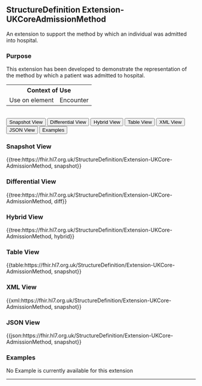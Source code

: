 ## StructureDefinition Extension-UKCoreAdmissionMethod
An extension to support the method by which an individual was admitted into hospital.


### Purpose
This extension has been developed to demonstrate the representation of the method by which a patient was admitted to hospital.

<table id="assets">
<tr>
<th colspan="2">Context of Use</th>
</tr>
<tr>
<td>Use on element</td>
<td>Encounter</td>
</tr>
</table>
<br/>

<div class="tab">
 <button class="tablinks active" onclick="openTab(event, 'Snapshot View')">Snapshot View</button>
  <button class="tablinks" onclick="openTab(event, 'Differential View')">Differential View</button>
  <button class="tablinks" onclick="openTab(event, 'Hybrid View')">Hybrid View</button>
   <button class="tablinks" onclick="openTab(event, 'Table View')">Table View</button>
   <button class="tablinks" onclick="openTab(event, 'XML View')">XML View</button>
   <button class="tablinks" onclick="openTab(event, 'JSON View')">JSON View</button>
  <button class="tablinks" onclick="openTab(event, 'Examples')">Examples</button>
</div>

<div id="Snapshot View" class="tabcontent" style="display:block">
  <h3>Snapshot View</h3>
{{tree:https://fhir.hl7.org.uk/StructureDefinition/Extension-UKCore-AdmissionMethod, snapshot}}
</div>

<div id="Differential View" class="tabcontent">
  <h3>Differential View</h3>
{{tree:https://fhir.hl7.org.uk/StructureDefinition/Extension-UKCore-AdmissionMethod, diff}}
</div>

<div id="Hybrid View" class="tabcontent">
  <h3>Hybrid View</h3>
{{tree:https://fhir.hl7.org.uk/StructureDefinition/Extension-UKCore-AdmissionMethod, hybrid}}
</div>

<div id="Table View" class="tabcontent">
  <h3>Table View</h3>
{{table:https://fhir.hl7.org.uk/StructureDefinition/Extension-UKCore-AdmissionMethod, snapshot}}
</div>
<div id="XML View" class="tabcontent">
  <h3>XML View</h3>
{{xml:https://fhir.hl7.org.uk/StructureDefinition/Extension-UKCore-AdmissionMethod, snapshot}}
</div>
<div id="JSON View" class="tabcontent">
  <h3>JSON View</h3>
{{json:https://fhir.hl7.org.uk/StructureDefinition/Extension-UKCore-AdmissionMethod, snapshot}}
</div>

<div id="Examples" class="tabcontent">
  <h3>Examples</h3>
No Example is currently available for this extension
</div>


---